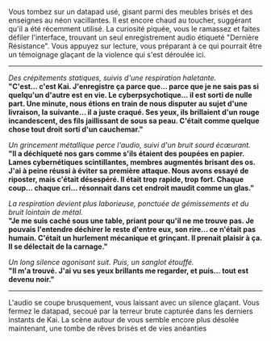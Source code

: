 Vous tombez sur un datapad usé, gisant parmi des meubles brisés et des enseignes au néon vacillantes. Il est encore chaud au toucher, suggérant qu'il a été récemment utilisé. La curiosité piquée, vous le ramassez et faites défiler l'interface, trouvant un seul enregistrement audio étiqueté "Dernière Résistance". Vous appuyez sur lecture, vous préparant à ce qui pourrait être un témoignage glaçant de la violence qui s'est déroulée ici.

---

_Des crépitements statiques, suivis d'une respiration haletante._  
**"C'est… c'est Kai. J'enregistre ça parce que… parce que je ne sais pas si quelqu'un d'autre est en vie. Le cyberpsychotique… il est sorti de nulle part. Une minute, nous étions en train de nous disputer au sujet d'une livraison, la suivante… il a juste craqué. Ses yeux, ils brillaient d'un rouge incandescent, des fils jaillissant de sous sa peau. C'était comme quelque chose tout droit sorti d'un cauchemar."**

_Un grincement métallique perce l'audio, suivi d'un bruit sourd écœurant._  
**"Il a déchiqueté nos gars comme s'ils étaient des poupées en papier. Lames cybernétiques scintillantes, membres augmentés brisant des os. J'ai à peine réussi à éviter sa première attaque. Nous avons essayé de riposter, mais c'était désespéré. Il était trop rapide, trop fort. Chaque coup… chaque cri… résonnait dans cet endroit maudit comme un glas."**

_La respiration devient plus laborieuse, ponctuée de gémissements et du bruit lointain de métal._  
**"Je me suis caché sous une table, priant pour qu'il ne me trouve pas. Je pouvais l'entendre déchirer le reste d'entre eux, son rire… ce n'était pas humain. C'était un hurlement mécanique et grinçant. Il prenait plaisir à ça. Il se délectait de la carnage."**

_Un long silence agonisant suit. Puis, un sanglot étouffé._  
**"Il m'a trouvé. J'ai vu ses yeux brillants me regarder, et puis… tout est devenu noir."**

---

L'audio se coupe brusquement, vous laissant avec un silence glaçant. Vous fermez le datapad, secoué par la terreur brute capturée dans les derniers instants de Kai. La scène autour de vous semble encore plus désolée maintenant, une tombe de rêves brisés et de vies anéanties
